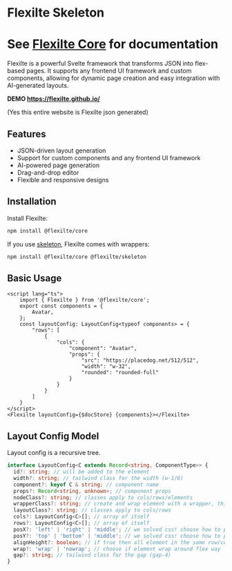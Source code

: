 # Flexilte Skeleton
# See [Flexilte Core](https://www.npmjs.com/package/@flexilte/core) for documentation

Flexilte is a powerful Svelte framework that transforms JSON into flex-based pages. It supports any frontend UI framework and custom components, allowing for dynamic page creation and easy integration with AI-generated layouts.

**DEMO https://flexilte.github.io/**

(Yes this entire website is Flexilte json generated)

## Features

- JSON-driven layout generation
- Support for custom components and any frontend UI framework
- AI-powered page generation
- Drag-and-drop editor
- Flexible and responsive designs

## Installation

Install Flexilte:

```bash
npm install @flexilte/core
```

If you use [skeleton](https://github.com/skeletonlabs/skeleton), Flexilte comes with wrappers:

```bash
npm install @flexilte/core @flexilte/skeleton
```

## Basic Usage

```svelte
<script lang="ts">
	import { Flexilte } from '@flexilte/core';
    export const components = {
        Avatar,
    };
    const layoutConfig: LayoutConfig<typeof components> = {
        "rows": [
            {
                "cols": {
                    "component": "Avatar",
                    "props": {
                        "src": "https://placedog.net/512/512",
                        "width": "w-32",
                        "rounded": "rounded-full"
                    }
                }
            }
        ]
    }
</script>
<Flexilte layoutConfig={$docStore} {components}></Flexilte>
```

## Layout Config Model

Layout config is a recursive tree.

```ts
interface LayoutConfig<C extends Record<string, ComponentType>> {
  id?: string; // will be added to the element
  width?: string; // tailwind class for the width (w-1/6)
  component?: keyof C & string; // component name
  props?: Record<string, unknown>; // component props
  nodeClass?: string; // classes apply to cols/rows/elements
  wrapperClass?: string; // create and wrap element with a wrapper, this is a short hand for components that doesn't like flex box
  layoutClass?: string; // classes apply to cols/rows
  cols?: LayoutConfig<C>[]; // array of itself
  rows?: LayoutConfig<C>[]; // array of itself
  posX?: 'left' | 'right' | 'middle'; // we solved css! choose how to position your element horizontally
  posY?: 'top' | 'bottom' | 'middle'; // we solved css! choose how to position your element vertically
  alignHeight?: boolean; // if true then all element in the same row/col will align at the bottom
  wrap?: 'wrap' | 'nowrap'; // choose if element wrap around flex way
  gap?: string; // tailwind class for the gap (gap-4)
}
```
